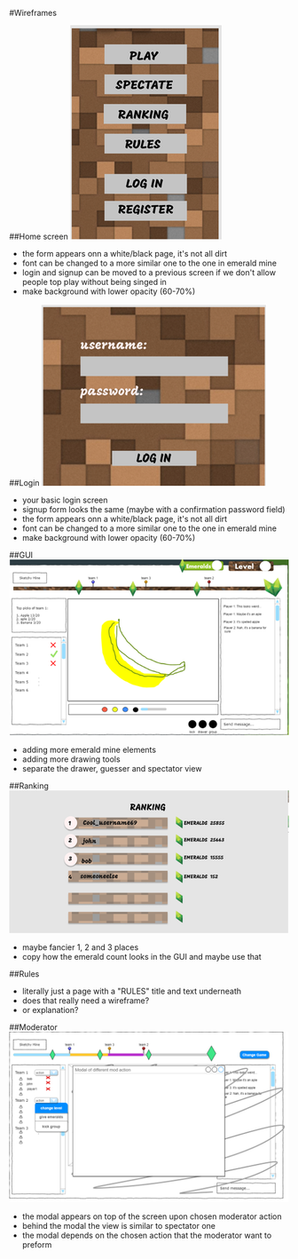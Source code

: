 #Wireframes

##Home screen
![HomeScreen](./resources/homescreen.png "home screen image")
- the form appears onn a white/black page, it's not all dirt
- font can be changed to a more similar one to the one in emerald mine
- login and signup can be moved to a previous screen if we don't allow people top play without being singed in
- make background with lower opacity (60-70%)

##Login
![Login](./resources/login.png "login image")
- your basic login screen
- signup form looks the same (maybe with a confirmation password field)
- the form appears onn a white/black page, it's not all dirt
- font can be changed to a more similar one to the one in emerald mine
- make background with lower opacity (60-70%)

##GUI
![GUI](./resources/gui.png "GUI image")
- adding more emerald mine elements
- adding more drawing tools
- separate the drawer, guesser and spectator view

##Ranking
![Rank](./resources/ranking.png "Ranking screen")
- maybe fancier 1, 2 and 3 places
- copy how the emerald count looks in the GUI and maybe use that

##Rules
- literally just a page with a "RULES" title and text underneath 
- does that really need a wireframe?
- or explanation?

##Moderator
![Moderator](./resources/moderator.png "Moderator view")
- the modal appears on top of the screen upon chosen moderator action
- behind the modal the view is similar to spectator one
- the modal depends on the chosen action that the moderator want to preform  